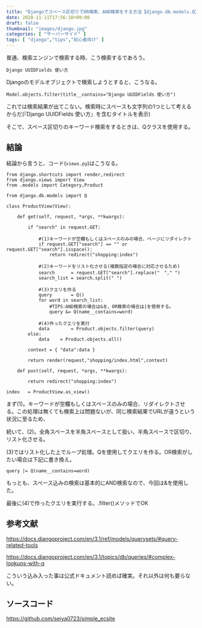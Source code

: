 ```yaml
---
title: "Djangoでスペース区切りでOR検索、AND検索をする方法【django.db.models.Q】"
date: 2020-11-11T17:56:10+09:00
draft: false
thumbnail: "images/django.jpg"
categories: [ "サーバーサイド" ]
tags: [ "django","tips","初心者向け" ]
---
```


普通、検索エンジンで検索する時、こう検索するであろう。

    Django UUIDFields 使い方

Djangoのモデルオブジェクトで検索しようとすると、こうなる。

    Model.objects.filter(title__contains="Django UUIDFields 使い方")

これでは検索結果が出てこない。検索時にスペースも文字列の1つとして考えるからだ(『Django UUIDFields 使い方』を含むタイトルを表示)

そこで、スペース区切りのキーワード検索をするときは、Qクラスを使用する。

## 結論

結論から言うと、コード(`views.py`)はこうなる。

    from django.shortcuts import render,redirect
    from django.views import View
    from .models import Category,Product
    
    from django.db.models import Q
    
    class ProductView(View):
    
        def get(self, request, *args, **kwargs):
            
            if "search" in request.GET:
    
                #(1)キーワードが空欄もしくはスペースのみの場合、ページにリダイレクト
                if request.GET["search"] == "" or request.GET["search"].isspace():
                    return redirect("shopping:index")
    
                #(2)キーワードをリスト化させる(複数指定の場合に対応させるため)
                search      = request.GET["search"].replace("　"," ")
                search_list = search.split(" ")
    
                #(3)クエリを作る
                query       = Q()
                for word in search_list:
                    #TIPS:AND検索の場合は&を、OR検索の場合は|を使用する。
                    query &= Q(name__contains=word)
    
                #(4)作ったクエリを実行
                data        = Product.objects.filter(query)
            else:
                data    = Product.objects.all()
    
            context = { "data":data }
    
            return render(request,"shopping/index.html",context)
    
        def post(self, request, *args, **kwargs):
            
            return redirect("shopping:index")
       
    index   = ProductView.as_view()


まず(1)。キーワードが空欄もしくはスペースのみの場合、リダイレクトさせる。この処理は無くても検索上は問題ないが、同じ検索結果でURLが違うという状況に至るため、

続いて、(2)。全角スペースを半角スペースとして扱い、半角スペースで区切り、リスト化させる。

(3)ではリスト化した上でループ処理。Qを使用してクエリを作る。OR検索がしたい場合は下記に書き換え。
    
    query |= Q(name__contains=word)
    
もっとも、スペース込みの検索は基本的にAND検索なので、今回は&を使用した。

最後に(4)で作ったクエリを実行する。.filter()メソッドでOK

## 参考文献

https://docs.djangoproject.com/en/3.1/ref/models/querysets/#query-related-tools

https://docs.djangoproject.com/en/3.1/topics/db/queries/#complex-lookups-with-q

こういう込み入った事は公式ドキュメント読めば確実。それ以外は何も要らない。

## ソースコード

https://github.com/seiya0723/simple_ecsite
